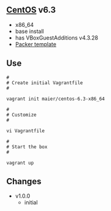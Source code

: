 ## [CentOS](http://centos.org) v6.3

* x86_64
* base install
* has VBoxGuestAdditions v4.3.28
* [Packer template](https://github.com/maier/packer-templates/)

## Use

```
#
# Create initial Vagrantfile
#

vagrant init maier/centos-6.3-x86_64

#
# Customize
#

vi Vagrantfile

#
# Start the box
#

vagrant up
```

## Changes

* v1.0.0
   * initial

